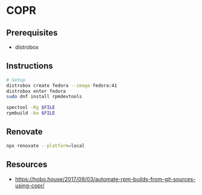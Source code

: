 # COPR

## Prerequisites

- distrobox

## Instructions

```bash
# Setup
distrobox create fedora --image fedora:41
distrobox enter fedora
sudo dnf install rpmdevtools

spectool -Rg $FILE
rpmbuild -ba $FILE
```

## Renovate

```bash
npx renovate --platform=local
```

## Resources

- <https://hobo.house/2017/09/03/automate-rpm-builds-from-git-sources-using-copr/>
